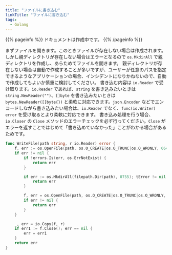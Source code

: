 ```yaml
---
title: "ファイルに書き込む"
linkTitle: "ファイルに書き込む"
tags:
  - Golang
---
```


{{% pageinfo %}}
ドキュメントは作成中です。
{{% /pageinfo %}}

まずファイルを開きます。このときファイルが存在しない場合は作成されます。
しかし親ディレクトリが存在しない場合はエラーとなるので `os.MkdirAll` で親ディレクトリを作成し、あらためてファイルを開きます。
親ディレクトリが存在しない場合は自動で作成することが多いですが、ユーザーが任意のパスを指定できるようなアプリケーションの場合、インシデントになりかねないので、自動で作成してもよいか慎重に検討してください。
書き込む内容は `io.Reader` で受け取ります。`io.Reader` であれば、`string` を書き込みたいときは `string.NewReader("")`、`[]byte` を書き込みたいときは `bytes.NewReader([]byte{})` と柔軟に対応できます。`json.Encoder` などでエンコードしながら書き込みたい場合は、`io.Reader` でなく、`func(io.Writer) error` を受け取るとより柔軟に対応できます。
書き込み処理を行う場合、`io.Closer` の `Close` メソッドのエラーチェックを必ず行ってください。`Close` がエラーを返すことではじめて「書き込めていなかった」ことがわかる場合があるためです。

```go
func WriteFile(path string, r io.Reader) error {
	f, err := os.OpenFile(path, os.O_CREATE|os.O_TRUNC|os.O_WRONLY, 0644)
	if err != nil {
		if !errors.Is(err, os.ErrNotExist) {
			return err
		}

		if err := os.MkdirAll(filepath.Dir(path), 0755); tError != nil {
			return err
		}

		f, err = os.OpenFile(path, os.O_CREATE|os.O_TRUNC|os.O_WRONLY, 0644)
		if err != nil {
			return err
		}
	}

	_, err = io.Copy(f, r)
	if err1 := f.Close(); err == nil {
		err = err1
	}
	return err
}
```

